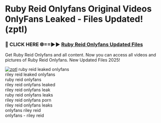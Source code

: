 # Ruby Reid Onlyfans Original Videos 0nlyFans Leaked - Files Updated! (zptl)

<h3>🔴 CLICK HERE 🌐==►► <a href="https://tinyurl.com/2jnfzry5" rel="nofollow">Ruby Reid Onlyfans Updated Files</a></h3>

Get Ruby Reid Onlyfans and all content. Now you can access all videos and pictures of Ruby Reid Onlyfans. New Updated Files 2025!

[![zptl](https://i.imgur.com/GyGTBgg.gif)](https://tinyurl.com/2jnfzry5)
ruby reid leaked onlyfans<br>
riley reid leaked onlyfans<br>
ruby reid onlyfans<br>
riley reid onlyfans leaked<br>
riley reid onlyfans leak<br>
ruby reid onlyfans leaks<br>
riley reid onlyfans porn<br>
riley reid onlyfans leaks<br>
onlyfans riley reid<br>
onlyfans - riley reid